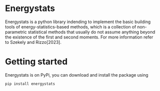 # Energystats 

Energystats is a python library indending to implement the basic building tools of energy-statistics-based methods, 
which is a collection of non-parametric statistical methods that usually do not assume anything beyond the existence of the first and second moments.
For more information refer to Szekely and Rizzo[2023].


# Getting started

Energystats is on PyPi, you can download and install the package using 

```pip install energystats```

